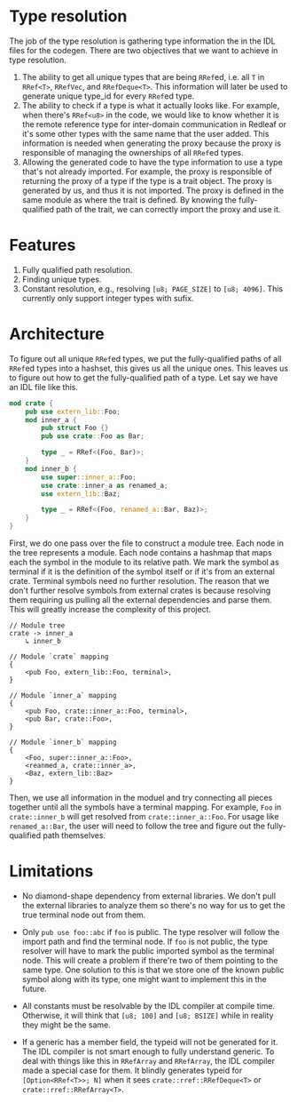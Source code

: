 # Type resolution
The job of the type resolution is gathering type information the in the IDL files for the codegen.
There are two objectives that we want to achieve in type resolution.
1.  The ability to get all unique types that are being `RRef`ed, i.e. all `T` in `RRef<T>`,
    `RRefVec`, and `RRefDeque<T>`. This information will later be used to generate unique type_id
    for every `RRef`ed type.
1.  The ability to check if a type is what it actually looks like. For example, when there's 
    `RRef<u8>` in the code, we would like to know whether it is the remote reference type for
    inter-domain communication in Redleaf or it's some other types with the same name that the user
    added. This information is needed when generating the proxy because the proxy is responsible of
    managing the ownerships of all `RRef`ed types.
1.  Allowing the generated code to have the type information to use a type that's not already
    imported. For example, the proxy is responsible of returning the proxy of a type if the type
    is a trait object. The proxy is generated by us, and thus it is not imported. The proxy is
    defined in the same module as where the trait is defined. By knowing the fully-qualified path
    of the trait, we can correctly import the proxy and use it.


# Features
1. Fully qualified path resolution.
1. Finding unique types.
1. Constant resolution, e.g., resolving `[u8; PAGE_SIZE]` to `[u8; 4096]`. This currently only
   support integer types with sufix.

# Architecture
To figure out all unique `RRef`ed types, we put the fully-qualified paths of all `RRef`ed types
into a hashset, this gives us all the unique ones. This leaves us to figure out how to get the
fully-qualified path of a type. Let say we have an IDL file like this.

```rust
mod crate {
    pub use extern_lib::Foo;
    mod inner_a {
        pub struct Foo {}
        pub use crate::Foo as Bar;

        type _ = RRef<(Foo, Bar)>;
    }
    mod inner_b {
        use super::inner_a::Foo;
        use crate::inner_a as renamed_a;
        use extern_lib::Baz;

        type _ = RRef<(Foo, renamed_a::Bar, Baz)>;
    }
}
```

First, we do one pass over the file to construct a module tree. Each node in the tree represents a
module. Each node contains a hashmap that maps each the symbol in the module to its relative path.
We mark the symbol as terminal if it is the definition of the symbol itself or if it's from an
external crate. Terminal symbols need no further resolution. The reason that we don't further
resolve symbols from external crates is because resolving them requiring us pulling all the external
dependencies and parse them. This will greatly increase the complexity of this project. 

```
// Module tree
crate -> inner_a
    ↳ inner_b 

// Module `crate` mapping
{
    <pub Foo, extern_lib::Foo, terminal>,
}

// Module `inner_a` mapping
{
    <pub Foo, crate::inner_a::Foo, terminal>,
    <pub Bar, crate::Foo>,
}

// Module `inner_b` mapping
{
    <Foo, super::inner_a::Foo>,
    <reanmed_a, crate::inner_a>,
    <Baz, extern_lib::Baz>
}
```

Then, we use all information in the moduel and try connecting all pieces together until all the
symbols have a terminal mapping. For example, `Foo` in `crate::inner_b` will get resolved from
`crate::inner_a::Foo`. For usage like `renamed_a::Bar`, the user will need to follow the tree and
figure out the fully-qualified path themselves.

# Limitations

* No diamond-shape dependency from external libraries. We don't pull the external libraries to
  analyze them so there's no way for us to get the true terminal node out from them.

* Only `pub use foo::abc` if `foo` is public. The type resolver will follow the import path and find
  the terminal node. If `foo` is not public, the type resolver will have to mark the public imported
  symbol as the terminal node. This will create a problem if there're two of them pointing to the
  same type. One solution to this is that we store one of the known public symbol along with its
  type, one might want to implement this in the future.

* All constants must be resolvable by the IDL compiler at compile time. Otherwise, it will think
  that `[u8; 100]` and `[u8; BSIZE]` while in reality they might be the same.

* If a generic has a member field, the typeid will not be generated for it. The IDL compiler is not
  smart enough to fully understand generic. To deal with things like this in `RRefArray` and 
  `RRefArray`, the IDL compiler made a special case for them. It blindly generates typeid for
  `[Option<RRef<T>>; N]` when it sees `crate::rref::RRefDeque<T>` or `crate::rref::RRefArray<T>`.


